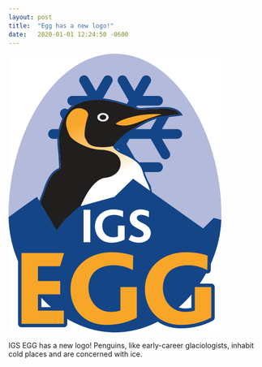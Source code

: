 ```yaml
---
layout: post
title:  "Egg has a new logo!"
date:   2020-01-01 12:24:50 -0600
---
```


![A picture](/assets/images/logo.png)

IGS EGG has a new logo!  Penguins, like early-career glaciologists, inhabit cold places and are concerned with ice.  
